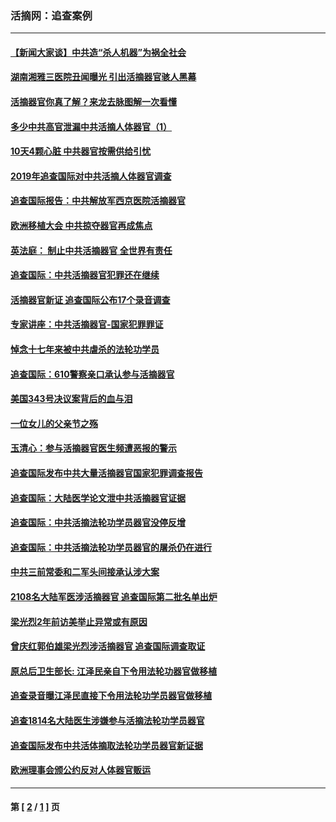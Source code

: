 ### 活摘网：追查案例
---
#### [【新闻大家谈】中共造“杀人机器”为祸全社会](../../pages/nf5880/n14056645.md?09060430) 
#### [湖南湘雅三医院丑闻曝光 引出活摘器官骇人黑幕](../../pages/nf5880/n14051847.md?09060430) 
#### [活摘器官你真了解？来龙去脉图解一次看懂](../../pages/nf5880/n13013820.md?09060430) 
#### [多少中共高官泄漏中共活摘人体器官（1）](../../pages/nf5880/n12671234.md?09060430) 
#### [10天4颗心脏 中共器官按需供给引忧](../../pages/nf5880/n12326366.md?09060430) 
#### [2019年追查国际对中共活摘人体器官调查](../../pages/nf5880/n11917733.md?09060430) 
#### [追查国际报告：中共解放军西京医院活摘器官](../../pages/nf5880/n11838359.md?09060430) 
#### [欧洲移植大会 中共掠夺器官再成焦点](../../pages/nf5880/n11538883.md?09060430) 
#### [英法庭： 制止中共活摘器官 全世界有责任](../../pages/nf5880/n11330691.md?09060430) 
#### [追查国际：中共活摘器官犯罪还在继续](../../pages/nf5880/n11218301.md?09060430) 
#### [活摘器官新证 追查国际公布17个录音调查](../../pages/nf5880/n10897744.md?09060430) 
#### [专家讲座：中共活摘器官-国家犯罪罪证](../../pages/nf5880/n8828153.md?09060430) 
#### [悼念十七年来被中共虐杀的法轮功学员](../../pages/nf5880/n8124823.md?09060430) 
#### [追查国际：610警察亲口承认参与活摘器官](../../pages/nf5880/n8109067.md?09060430) 
#### [美国343号决议案背后的血与泪](../../pages/nf5880/n8020684.md?09060430) 
#### [一位女儿的父亲节之殇](../../pages/nf5880/n8014122.md?09060430) 
#### [玉清心：参与活摘器官医生频遭恶报的警示](../../pages/nf5880/n4637546.md?09060430) 
#### [追查国际发布中共大量活摘器官国家犯罪调查报告](../../pages/nf5880/n4613428.md?09060430) 
#### [追查国际：大陆医学论文泄中共活摘器官证据](../../pages/nf5880/n4608794.md?09060430) 
#### [追查国际：中共活摘法轮功学员器官没停反增](../../pages/nf5880/n4584075.md?09060430) 
#### [追查国际：中共活摘法轮功学员器官的屠杀仍在进行](../../pages/nf5880/n4299154.md?09060430) 
#### [中共三前常委和二军头间接承认涉大案](../../pages/nf5880/n4286244.md?09060430) 
#### [2108名大陆军医涉活摘器官 追查国际第二批名单出炉](../../pages/nf5880/n4284769.md?09060430) 
#### [梁光烈2年前访美举止异常或有原因](../../pages/nf5880/n4279686.md?09060430) 
#### [曾庆红郭伯雄梁光烈涉活摘器官 追查国际调查取证](../../pages/nf5880/n4278462.md?09060430) 
#### [原总后卫生部长: 江泽民亲自下令用法轮功器官做移植](../../pages/nf5880/n4263864.md?09060430) 
#### [追查录音曝江泽民直接下令用法轮功学员器官做移植](../../pages/nf5880/n4261268.md?09060430) 
#### [追查1814名大陆医生涉嫌参与活摘法轮功学员器官](../../pages/nf5880/n4259055.md?09060430) 
#### [追查国际发布中共活体摘取法轮功学员器官新证据](../../pages/nf5880/n4258255.md?09060430) 
#### [欧洲理事会颁公约反对人体器官贩运](../../pages/nf5880/n4206955.md?09060430) 

---
#### 第 [ [2](./2.md?09060430) / [1](./1.md?09060430) ] 页
